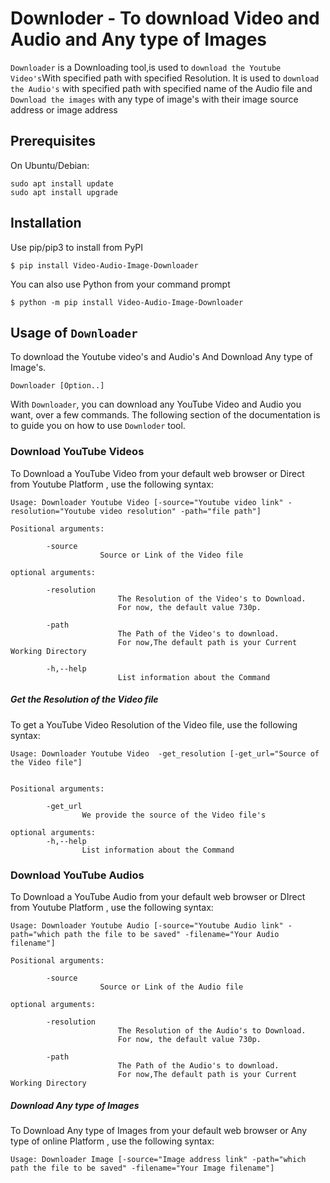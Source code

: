 # Downloder - To download Video and Audio and Any type of Images

`Downloader` is a Downloading tool,is used to `download the Youtube Video's`With specified path with specified Resolution.
It is used to `download the Audio's` with specified path with specified name of the Audio file and `Download the images` with any type of image's with their image source address or image address

## Prerequisites


On Ubuntu/Debian:


    sudo apt install update
    sudo apt install upgrade


## Installation

Use pip/pip3 to install from PyPI

    $ pip install Video-Audio-Image-Downloader

You can also use Python from your command prompt

    $ python -m pip install Video-Audio-Image-Downloader

## Usage of `Downloader`


To download the Youtube video's and Audio's And Download Any type of Image's.

    Downloader [Option..]


With `Downloader`, you can download any YouTube Video and Audio you want, over a few commands. The following section of the documentation is to guide you on how to use `Downloder` tool.


### Download YouTube Videos

To Download a YouTube Video from your default web browser or Direct from Youtube Platform , use the following syntax:

    Usage: Downloader Youtube Video [-source="Youtube video link" -resolution="Youtube video resolution" -path="file path"]

    Positional arguments:

            -source
                        Source or Link of the Video file

    optional arguments:

            -resolution
                            The Resolution of the Video's to Download.
                            For now, the default value 730p.

            -path           
                            The Path of the Video's to download.
                            For now,The default path is your Current Working Directory

            -h,--help
                            List information about the Command


##### Get the Resolution of the Video file
To get a YouTube Video Resolution of the Video file, use the following syntax:

    Usage: Downloader Youtube Video  -get_resolution [-get_url="Source of the Video file"]
        
        
    Positional arguments:

            -get_url
                    We provide the source of the Video file's

    optional arguments:
            -h,--help
                    List information about the Command
            


### Download YouTube Audios

To Download a YouTube Audio from your default web browser or DIrect from Youtube Platform , use the following syntax:

    Usage: Downloader Youtube Audio [-source="Youtube Audio link" -path="which path the file to be saved" -filename="Your Audio filename"]
    
    Positional arguments:

            -source
                        Source or Link of the Audio file

    optional arguments:
    
            -resolution
                            The Resolution of the Audio's to Download.
                            For now, the default value 730p.

            -path           
                            The Path of the Audio's to download.
                            For now,The default path is your Current Working Directory



##### Download Any type of Images

To Download Any type of Images from your default web browser or Any type of online  Platform , use the following syntax:

    Usage: Downloader Image [-source="Image address link" -path="which path the file to be saved" -filename="Your Image filename"]


